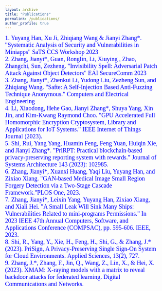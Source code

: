 ```yaml
---
layout: archive
title: "Publications"
permalink: /publications/
author_profile: true
---
```



<span style="font-family: 'Times New Roman'; font-size: 20px; color: blue;">1. Yuyang Han, Xu Ji, Zhiqiang Wang & Jianyi Zhang*. "Systematic Analysis of Security and Vulnerabilities in Miniapps" SaTS CCS Workshop 2023</span><br>
<span style="font-family: 'Times New Roman'; font-size: 20px; color: blue;">2. Zhang, Jianyi*, Guan, Ronglin, Li, Xiuying , Zhao, Zhangchi, Sun, Zezheng. "Invisibility Spell: Adversarial Patch Attack Against Object Detectors" EAI SecureComm 2023</span><br>
<span style="font-family: 'Times New Roman'; font-size: 20px; color: blue;">3. Zhang, Jianyi*, Zhenkui Li, Yudong Liu, Zezheng Sun, and Zhiqiang Wang. "Safte: A Self-Injection Based Anti-Fuzzing Technique Anonymous." Computers and Electrical Engineering</span><br>
<span style="font-family: 'Times New Roman'; font-size: 20px; color: blue;">4. Li, Xiaodong, Hehe Gao, Jianyi Zhang*, Shuya Yang, Xin Jin, and Kim-Kwang Raymond Choo. "GPU Accelerated Full Homomorphic Encryption Cryptosystem, Library and Applications for IoT Systems." IEEE Internet of Things Journal (2023).</span><br>
<span style="font-family: 'Times New Roman'; font-size: 20px; color: blue;">5. Shi, Rui, Yang Yang, Huamin Feng, Feng Yuan, Huiqin Xie, and Jianyi Zhang*. "PriRPT: Practical blockchain-based privacy-preserving reporting system with rewards." Journal of Systems Architecture 143 (2023): 102985.</span><br>
<span style="font-family: 'Times New Roman'; font-size: 20px; color: blue;">6. Zhang, Jianyi*, Xuanxi Huang, Yaqi Liu, Yuyang Han, and Zixiao Xiang. "GAN-based Medical Image Small Region Forgery Detection via a Two-Stage Cascade Framework."PLOS One, 2023.</span><br>
<span style="font-family: 'Times New Roman'; font-size: 20px; color: blue;">7. Zhang, Jianyi*, Leixin Yang, Yuyang Han, Zixiao Xiang, and Xiali Hei. "A Small Leak Will Sink Many Ships: Vulnerabilities Related to mini-programs Permissions." In 2023 IEEE 47th Annual Computers, Software, and Applications Conference (COMPSAC), pp. 595-606. IEEE, 2023.</span><br>
<span style="font-family: 'Times New Roman'; font-size: 20px; color: blue;">8. Shi, R., Yang, Y., Xie, H., Feng, H., Shi, G., & Zhang, J.* (2023). PriSign, A Privacy-Preserving Single Sign-On System for Cloud Environments. Applied Sciences, 13(2), 727.</span><br>
<span style="font-family: 'Times New Roman'; font-size: 20px; color: blue;">9. Zhang, J.*, Zhang, F., Jin, Q., Wang, Z., Lin, X., & Hei, X. (2023). XMAM: X-raying models with a matrix to reveal backdoor attacks for federated learning. Digital Communications and Networks.</span><br>









